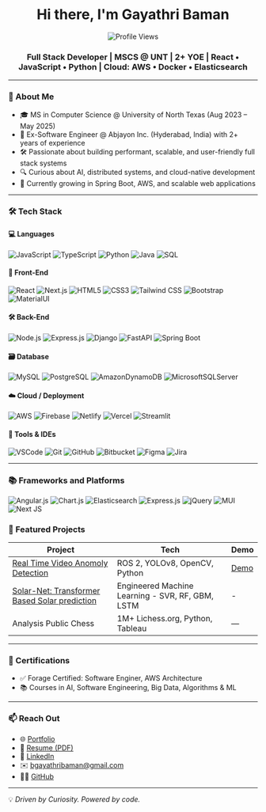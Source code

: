 <h1 align="center">Hi there, I'm Gayathri Baman</h1>
<p align="center">
  <img src="https://komarev.com/ghpvc/?username=BamanGayathri&label=Profile%20views&color=0e75b6&style=flat" alt="Profile Views" />
</p>
<h3 align="center">
  Full Stack Developer | MSCS @ UNT | 2+ YOE | React • JavaScript • Python | Cloud: AWS • Docker • Elasticsearch
</h3>

---

### 🚀 About Me

- 🎓 MS in Computer Science @ University of North Texas (Aug 2023 – May 2025)
- 💼 Ex-Software Engineer @ Abjayon Inc. (Hyderabad, India) with 2+ years of experience
- 🛠️ Passionate about building performant, scalable, and user-friendly full stack systems
- 🔍 Curious about AI, distributed systems, and cloud-native development
- 🌱 Currently growing in Spring Boot, AWS, and scalable web applications

---

### 🛠️ Tech Stack

#### 💻 Languages  
![JavaScript](https://img.shields.io/badge/JavaScript-F7DF1E?style=flat&logo=javascript&logoColor=black)
![TypeScript](https://img.shields.io/badge/TypeScript-3178C6?style=flat&logo=typescript&logoColor=white)
![Python](https://img.shields.io/badge/Python-3776AB?style=flat&logo=python&logoColor=white)
![Java](https://img.shields.io/badge/Java-ED8B00?style=flat&logo=java&logoColor=white)
![SQL](https://img.shields.io/badge/SQL-4479A1?style=flat&logo=mysql&logoColor=white)

#### 🧩 Front-End  
![React](https://img.shields.io/badge/React-20232A?style=flat&logo=react&logoColor=61DAFB)
![Next.js](https://img.shields.io/badge/Next.js-000000?style=flat&logo=nextdotjs&logoColor=white)
![HTML5](https://img.shields.io/badge/HTML5-E34F26?style=flat&logo=html5&logoColor=white)
![CSS3](https://img.shields.io/badge/CSS3-1572B6?style=flat&logo=css3&logoColor=white)
![Tailwind CSS](https://img.shields.io/badge/Tailwind_CSS-38B2AC?style=flat&logo=tailwind-css&logoColor=white)
![Bootstrap](https://img.shields.io/badge/Bootstrap-7952B3?style=flat&logo=bootstrap&logoColor=white)
![MaterialUI](https://img.shields.io/badge/Material%20UI-007FFF?style=for-the-badge&logo=mui&logoColor=white)

#### 🛠️ Back-End  
![Node.js](https://img.shields.io/badge/Node.js-339933?style=flat&logo=nodedotjs&logoColor=white)
![Express.js](https://img.shields.io/badge/Express.js-000000?style=flat&logo=express&logoColor=white)
![Django](https://img.shields.io/badge/Django-092E20?style=flat&logo=django&logoColor=white)
![FastAPI](https://img.shields.io/badge/FastAPI-009688?style=flat&logo=fastapi&logoColor=white)
![Spring Boot](https://img.shields.io/badge/Spring_Boot-6DB33F?style=flat&logo=springboot&logoColor=white)

#### 🗃️ Database  
![MySQL](https://img.shields.io/badge/MySQL-005C84?style=flat&logo=mysql&logoColor=white)
![PostgreSQL](https://img.shields.io/badge/PostgreSQL-4169E1?style=flat&logo=postgresql&logoColor=white)
![AmazonDynamoDB](https://img.shields.io/badge/Amazon%20DynamoDB-4053D6?style=for-the-badge&logo=Amazon%20DynamoDB&logoColor=white)
![MicrosoftSQLServer](https://img.shields.io/badge/Microsoft%20SQL%20Server-CC2927?style=for-the-badge&logo=microsoft%20sql%20server&logoColor=white)

#### ☁️ Cloud / Deployment  
![AWS](https://img.shields.io/badge/AWS-232F3E?style=flat&logo=amazonaws&logoColor=white)
![Firebase](https://img.shields.io/badge/Firebase-FFCA28?style=flat&logo=firebase&logoColor=black)
![Netlify](https://img.shields.io/badge/Netlify-00C7B7?style=flat&logo=netlify&logoColor=white)
![Vercel](https://img.shields.io/badge/Vercel-000000?style=flat&logo=vercel&logoColor=white)
![Streamlit](https://img.shields.io/badge/Streamlit-FF4B4B?style=flat&logo=streamlit&logoColor=white)

#### 🧰 Tools & IDEs  
![VSCode](https://img.shields.io/badge/VS_Code-007ACC?style=flat&logo=visual-studio-code&logoColor=white)
![Git](https://img.shields.io/badge/Git-F05032?style=flat&logo=git&logoColor=white)
![GitHub](https://img.shields.io/badge/GitHub-181717?style=flat&logo=github&logoColor=white)
![Bitbucket](https://img.shields.io/badge/Bitbucket-0052CC?style=flat&logo=bitbucket&logoColor=white)
![Figma](https://img.shields.io/badge/Figma-F24E1E?style=flat&logo=figma&logoColor=white)
![Jira](https://img.shields.io/badge/Jira-0052CC?style=for-the-badge&logo=Jira&logoColor=white)

---
### 📚 Frameworks and Platforms
![Angular.js](https://img.shields.io/badge/angular.js-%23E23237.svg?style=for-the-badge&logo=angularjs&logoColor=white)
![Chart.js](https://img.shields.io/badge/chart.js-F5788D.svg?style=for-the-badge&logo=chart.js&logoColor=white)
![Elasticsearch](https://img.shields.io/badge/elasticsearch-%230377CC.svg?style=for-the-badge&logo=elasticsearch&logoColor=white)
![Express.js](https://img.shields.io/badge/express.js-%23404d59.svg?style=for-the-badge&logo=express&logoColor=%2361DAFB)
![jQuery](https://img.shields.io/badge/jquery-%230769AD.svg?style=for-the-badge&logo=jquery&logoColor=white)
![MUI](https://img.shields.io/badge/MUI-%230081CB.svg?style=for-the-badge&logo=mui&logoColor=white)
![Next JS](https://img.shields.io/badge/Next-black?style=for-the-badge&logo=next.js&logoColor=white)

### 🌟 Featured Projects

| Project | Tech | Demo |
|--------|------|------|
| [Real Time Video Anomoly Detection]([https://github.com/rolanorebelo/File-Sharing-App](https://github.com/BamanGayathri/Real-Time-Video-Anomaly-Detection)) | ROS 2, YOLOv8, OpenCV, Python| [Demo]([https://file-sharing-app-three-xi.vercel.app](https://drive.google.com/file/d/1vuJ7HEpXFULmdWSzAygJwXPG-kVcWIYq/view)) |
| [Solar-Net: Transformer Based Solar prediction]([https://youtu.be/-ZqYSnEtLQY](https://github.com/BamanGayathri/Solar-Net)) | Engineered Machine Learning - SVR, RF, GBM, LSTM | - |
| Analysis Public Chess | 1M+ Lichess.org, Python, Tableau | — |

---

### 🏅 Certifications

- ✅ Forage Certified: Software Enginer, AWS Architecture
- 📚 Courses in AI, Software Engineering, Big Data, Algorithms & ML

---

### 📫 Reach Out

- 🌐 [Portfolio]()  
- 📄 [Resume (PDF)](https://github.com/BamanGayathri/BamanGayathri/blob/main/gayathribamanresume.pdf)  
- 💼 [LinkedIn](https://www.linkedin.com/in/gayathri-baman-435713169/)  
- ✉️ bgayathribaman@gmail.com 
- 🧑‍💻 [GitHub](https://github.com/BamanGayathri)


---

💡 *Driven by Curiosity. Powered by code.*
